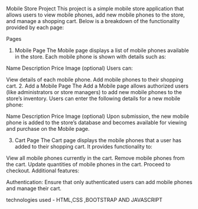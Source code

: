 Mobile Store Project
This project is a simple mobile store application that allows users to view mobile phones, add new mobile phones to the store, and manage a shopping cart. Below is a breakdown of the functionality provided by each page:

Pages
1. Mobile Page
The Mobile page displays a list of mobile phones available in the store. Each mobile phone is shown with details such as:

Name
Description
Price
Image (optional)
Users can:

View details of each mobile phone.
Add mobile phones to their shopping cart.
2. Add a Mobile Page
The Add a Mobile page allows authorized users (like administrators or store managers) to add new mobile phones to the store’s inventory. Users can enter the following details for a new mobile phone:

Name
Description
Price
Image (optional)
Upon submission, the new mobile phone is added to the store’s database and becomes available for viewing and purchase on the Mobile page.

3. Cart Page
The Cart page displays the mobile phones that a user has added to their shopping cart. It provides functionality to:

View all mobile phones currently in the cart.
Remove mobile phones from the cart.
Update quantities of mobile phones in the cart.
Proceed to checkout.
Additional features:

Authentication: Ensure that only authenticated users can add mobile phones and manage their cart.

technologies used - HTML,CSS ,BOOTSTRAP AND JAVASCRIPT
